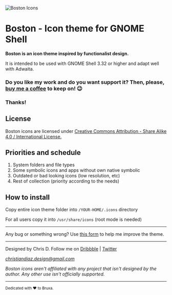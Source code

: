 ![Boston Icons](https://github.com/heychrisd/Boston-Icons/blob/master/Boston-Icons-Preview.png)

# Boston - Icon theme for GNOME Shell

**Boston is an icon theme inspired by functionalist design.**

It is intended to be used with GNOME Shell 3.32 or higher and adapt well with Adwaita.

### Do you like my work and do you want support it? Then, please, [buy me a coffee](https://www.paypal.me/ChrisDiaz)  to keep on! :wink:
 
### Thanks!

## License

Boston icons are licensed under [Creative Commons Attribution - Share Alike 4.0 / International License. ](https://creativecommons.org/licenses/by-sa/4.0/legalcode) 

## Priorities and schedule

1. System folders and file types
2. Some symbolic icons and apps without own native symbolic
3. Outdated or bad looking icons (low resolution, etc)
4. Rest of collection (priority according to the needs)

## How to install

Copy entire icon theme folder into `/YOUR-HOME/.icons` directory

For all users copy it into `/usr/share/icons` (root mode is needed)

---

Any bug or something wrong? Use [this form](https://goo.gl/forms/dMcFc2rMjI0fhFxu2) to help me improve the theme.

---

Designed by Chris D. Follow me on [Dribbble](https://dribbble.com/chrisdiaz) | [Twitter](https://twitter.com/hey_chris_d)

*christiandiaz.design@gmail.com*

*Boston icons aren't affiliated with any project that isn't designed by the author.
Any other use isn't officially supported.*

---

<sub>Dedicated with :heart: to Bruxa.<sub>

